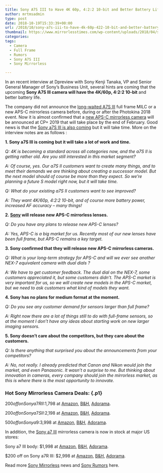 ```yaml
---
title: Sony A7S III to Have 4K 60p, 4:2:2 10-bit and Better Battery Life
author: mrtmsadmin
type: post
date: 2018-10-19T15:33:39+00:00
url: /2018/10/sony-a7s-iii-to-have-4k-60p-422-10-bit-and-better-battery-life/
thumbnail: https://www.mirrorlesstimes.com/wp-content/uploads/2018/04/sony-a7s-iii-announcement.jpg
categories:
tags:
  - Camera
  - Full Frame
  - Rumors
  - Sony A7S III
  - Sony Mirrorless

---
```

In an recent interview at Dpreview with Sony Kenji Tanaka, VP and Senior General Manager of Sony’s Business Unit, several hints are coming that the upcoming **Sony A7S III camera will have the 4K/60p, 4:2:2 10-bit** and better battery life.

The company did not announce the [long-waited A7S III][1] full frame MILC or a new APS-C mirrorless camera before, during or after the Photokina 2018 event. Now it is almost confirmed that a <a href="https://www.dailycameranews.com/tag/sony-a6700/" target="_blank" rel="noopener">new APS-C mirrorless camera</a> will be announced at CP+ 2019 that will take place by the end of February. Good news is that the <a href="https://www.mirrorlesstimes.com/tags/sony-a7s-iii/" target="_blank" rel="noopener">Sony a7S III is also coming</a> but it will take time. More on the interview notes are as follows :<!--more-->

<p class="p1">
  <span class="s1"><b>1. Sony a7S III is coming but it will take a lot of work and time.</b></span>
</p>

<p class="p1">
  <span class="s1"><i>Q: 4K is becoming a standard across all categories now, and the a7S II is getting rather old. Are you still interested in this market segment?</i></span>
</p>

<p class="p1">
  <span class="s1"><i>A: Of course, yes. Our a7S II customers want to create many things, and to meet their demands we are thinking about creating a successor model. But the next model should of course be more than they expect. So we’re planning a future S model right now, but it will take time.</i></span>
</p>

<p class="p1">
  <span class="s1"><i>Q: What do your existing a7S II customers want to see improved?</i></span>
</p>

<p class="p1">
  <span class="s1"><i>A: They want 4K/60p, 4:2:2 10-bit, and of course more battery power, increased AF accuracy – many things!</i></span>
</p>

<p class="p1">
  <span class="s1"><b>2. </b><a href="https://www.dailycameranews.com/category/sony/"><b>Sony</b></a><b> will release new APS-C mirrorless lenses.</b></span>
</p>

<p class="p1">
  <span class="s1"><i>Q: Do you have any plans to release new APS-C lenses?</i></span>
</p>

<p class="p1">
  <span class="s1"><i>A: Yes, APS-C is a big market for us. Recently most of our new lenses have been full frame, but APS-C remains a key target.</i></span>
</p>

<p class="p1">
  <span class="s1"><b>3. Sony confirmed that they will release new APS-C mirrorless cameras.</b></span>
</p>

<p class="p1">
  <span class="s1"><i>Q: What is your long-term strategy for APS-C and will we ever see another NEX-7 equivalent camera with dual dials ?</i></span>
</p>

<p class="p1">
  <span class="s1"><i>A: We have to get customer feedback. The dual dial on the NEX-7, some customers appreciated it, but some customers didn’t. The APS-C market is very important for us, so we will create new models in the APS-C market, but we need to ask customers what kind of models they want.</i></span>
</p>

<p class="p1">
  <span class="s1"><b>4. Sony has no plans for medium format at the moment.</b></span>
</p>

<p class="p1">
  <span class="s1"><i>Q: Do you see any customer demand for sensors larger than full frame?</i></span>
</p>

<p class="p1">
  <span class="s1"><i>A: Right now there are a lot of things still to do with full-frame sensors, so at the moment I don’t have any ideas about starting work on new larger imaging sensors.</i></span>
</p>

<p class="p1">
  <span class="s1"><b>5. Sony doesn’t care about the competitors, but they care about the customers.</b></span>
</p>

<p class="p1">
  <span class="s1"><i>Q: Is there anything that surprised you about the announcements from your competitors?</i></span>
</p>

<p class="p1">
  <span class="s1"><i>A: No, not really. I already predicted that Canon and Nikon would join the market, and even Panasonic. It wasn’t a surprise to me. But thinking about innovation in cameras, every company should join the mirrorless market, as this is where there is the most opportunity to innovate.</i></span>
</p>

### <span class="s1">Hot Sony Mirrorless Camera Deals:</span> {.p1}

$200 off on Sony a7R II: $1,798 at <a class="ext-link" title="" href="https://www.amazon.com/Sony-ILCE7RM2-Full-Frame-Mirrorless-Interchangeable/dp/B00ZDWGFR2/?tag=daicamnew-20" target="_blank" rel="noopener nofollow external noreferrer" data-wpel-link="external" data-amzn-asin="B00ZDWGFR2">Amazon</a>, <a class="ext-link" title="" href="https://www.bhphotovideo.com/c/product/1159878-REG/sony_a7r_mark_ii_digital.html/BI/20175/KBID/14249/" target="_blank" rel="noopener nofollow external noreferrer" data-wpel-link="external">B&H</a>, <a class="ext-link broken_link" title="" href="http://adorama.evyy.net/c/63923/51926/1036?u=https://www.adorama.com/isoa7r2.html" target="_blank" rel="noopener nofollow external noreferrer">Adorama</a>.

$200 off on Sony a7S II: $2,198 at <a class="ext-link" title="" href="https://www.amazon.com/Sony-Full-Frame-Mirrorless-Camera/dp/B0158SRJVQ/?tag=daicamnew-20" target="_blank" rel="noopener nofollow external noreferrer" data-wpel-link="external" data-amzn-asin="B0158SRJVQ">Amazon</a>, <a class="ext-link" title="" href="https://www.bhphotovideo.com/c/product/1186034-REG/sony_ilce7sm2_b_alpha_a7sii_mirrorless_digital.html/BI/20175/KBID/14249/" target="_blank" rel="noopener nofollow external noreferrer" data-wpel-link="external">B&H</a>, <a class="ext-link broken_link" title="" href="https://www.adorama.com/ISOA7SM2.html?KBID=68292" target="_blank" rel="noopener nofollow external noreferrer">Adorama</a>.

$500 off on Sony a9: $3,998 at <a class="ext-link" title="" href="https://www.amazon.com/Sony-Mirrorless-Interchangeable-Lens-Camera-ILCE9/dp/B06ZY7GNKN/?tag=daicamnew-20" target="_blank" rel="noopener nofollow external noreferrer" data-wpel-link="external" data-amzn-asin="B06ZY7GNKN">Amazon</a>, <a class="ext-link" title="" href="https://www.bhphotovideo.com/c/product/1333228-REG/sony_ilce_9_b_alpha_a9_mirrorless_digital.html/BI/20175/KBID/14249/" target="_blank" rel="noopener nofollow external noreferrer" data-wpel-link="external">B&H</a>, <a class="ext-link broken_link" title="" href="https://adorama.evyy.net/c/63923/51926/1036?u=https://www.adorama.com/isoa9.html" target="_blank" rel="noopener nofollow external noreferrer">Adorama</a>.<span id="more-2502"></span>

In addition, the <a href="https://www.mirrorlesstimes.com/tags/sony-a7-iii/" target="_blank" rel="noopener">Sony a7 III</a> mirrorless camera is now in stock at major US stores:

Sony a7 III body: $1,998 at <a class="ext-link" title="" href="https://www.amazon.com/Sony-Full-Frame-Mirrorless-Interchangeable-Lens-ILCE7M3/dp/B07B43WPVK/?tag=daicamnew-20" target="_blank" rel="noopener external noreferrer nofollow" data-amzn-asin="B07B43WPVK" data-wpel-link="external">Amazon</a>, <a class="ext-link" title="" href="https://www.bhphotovideo.com/c/product/1394217-REG/sony_ilce_7m3_alpha_a7_iii_mirrorless.html/BI/20175/KBID/14249/" target="_blank" rel="noopener external noreferrer nofollow" data-wpel-link="external">B&H</a>, <a class="ext-link broken_link" title="" href="https://adorama.evyy.net/c/63923/51926/1036?u=https://www.adorama.com/isoa7m3.html" target="_blank" rel="noopener external noreferrer nofollow">Adorama</a>.

$200 off on Sony a7R III: $2,998 at <a class="ext-link" title="" href="https://www.amazon.com/Sony-42-4MP-Full-frame-Mirrorless-Interchangeable-Lens/dp/B076TGDHPT/?tag=daicamnew-20" target="_blank" rel="noopener external noreferrer nofollow" data-amzn-asin="B076TGDHPT" data-wpel-link="external">Amazon</a>, <a class="ext-link" title="" href="https://www.bhphotovideo.com/c/product/1369441-REG/sony_ilce7rm2_b_alpha_a7r_iii_mirrorless.html/BI/20175/KBID/14249/" target="_blank" rel="noopener external noreferrer nofollow" data-wpel-link="external">B&H</a>, <a class="ext-link broken_link" title="" href="http://adorama.evyy.net/c/63923/51926/1036?u=https://www.adorama.com/isoa7r3.html" target="_blank" rel="noopener external noreferrer nofollow">Adorama</a>.

Read more <a href="https://www.mirrorlesstimes.com/tags/sony-mirrorless/" target="_blank" rel="noopener">Sony Mirrorless</a> news and <a href="https://www.dailycameranews.com/tag/sony-rumors/" target="_blank" rel="noopener">Sony Rumors</a> here.

 [1]: https://www.mirrorlesstimes.com/tags/sony-a7s-iii/